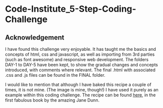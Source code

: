 # Code-Institute_5-Step-Coding-Challenge

## Acknowledgement

I have found this challenge very enjoyable.  It has taught me the basics and concepts of html, css and javascript, 
as well as importing from 3rd parties (such as font awesome) and responsive web development.
The folders DAY-1 to DAY-5 have been kept, to show the gradual changes and concepts introduced, with comments where
relevant.  The final .html with associated .css and .js files can be found in the FINAL folder.

I would like to mention that although I have baked this recipe a couple of times, it is not mine. (The image is mine, though!)
I have used it purely as an example within this coding challenge.
The recipe can be found [here](https://www.janespatisserie.com/book/), in the first fabulous book by the amazing Jane Dunn.

